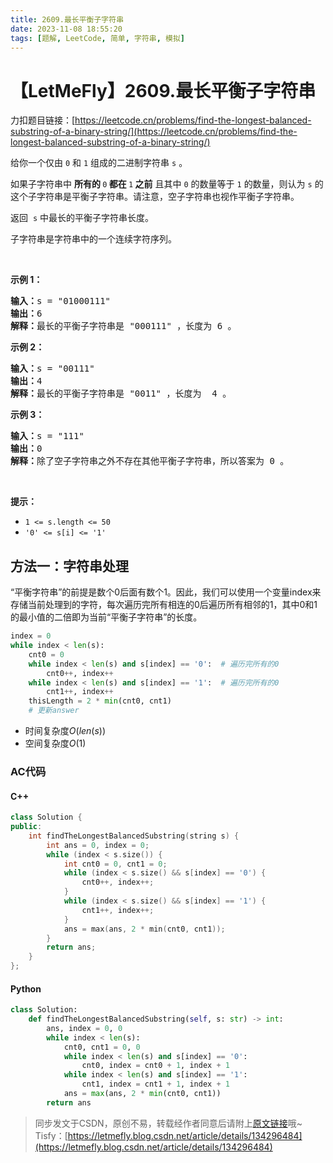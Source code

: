 ```yaml
---
title: 2609.最长平衡子字符串
date: 2023-11-08 18:55:20
tags: [题解, LeetCode, 简单, 字符串, 模拟]
---
```


# 【LetMeFly】2609.最长平衡子字符串

力扣题目链接：[https://leetcode.cn/problems/find-the-longest-balanced-substring-of-a-binary-string/](https://leetcode.cn/problems/find-the-longest-balanced-substring-of-a-binary-string/)

<p>给你一个仅由 <code>0</code> 和 <code>1</code> 组成的二进制字符串 <code>s</code> 。<span style="">&nbsp;</span><span style="">&nbsp;</span></p>

<p>如果子字符串中 <strong>所有的<span style=""> </span></strong><code><span style="">0</span></code><strong><span style=""> </span>都在 </strong><code>1</code><strong> 之前</strong> 且其中 <code>0</code> 的数量等于 <code>1</code> 的数量，则认为 <code>s</code> 的这个子字符串是平衡子字符串。请注意，空子字符串也视作平衡子字符串。<span style="">&nbsp;</span></p>

<p>返回&nbsp;<span style=""> </span><code>s</code> 中最长的平衡子字符串长度。</p>

<p>子字符串是字符串中的一个连续字符序列。</p>

<p>&nbsp;</p>

<p><strong>示例 1：</strong></p>

<pre>
<strong>输入：</strong>s = "01000111"
<strong>输出：</strong>6
<strong>解释：</strong>最长的平衡子字符串是 "000111" ，长度为 6 。
</pre>

<p><strong>示例 2：</strong></p>

<pre>
<strong>输入：</strong>s = "00111"
<strong>输出：</strong>4
<strong>解释：</strong>最长的平衡子字符串是 "0011" ，长度为 <span style="">&nbsp;</span>4 。
</pre>

<p><strong>示例 3：</strong></p>

<pre>
<strong>输入：</strong>s = "111"
<strong>输出：</strong>0
<strong>解释：</strong>除了空子字符串之外不存在其他平衡子字符串，所以答案为 0 。
</pre>

<p>&nbsp;</p>

<p><strong>提示：</strong></p>

<ul>
	<li><code>1 &lt;= s.length &lt;= 50</code></li>
	<li><code>'0' &lt;= s[i] &lt;= '1'</code></li>
</ul>


    
## 方法一：字符串处理

“平衡字符串”的前提是数个0后面有数个1。因此，我们可以使用一个变量index来存储当前处理到的字符，每次遍历完所有相连的0后遍历所有相邻的1，其中0和1的最小值的二倍即为当前“平衡子字符串”的长度。

```python
index = 0
while index < len(s):
    cnt0 = 0
    while index < len(s) and s[index] == '0':  # 遍历完所有的0
        cnt0++, index++
    while index < len(s) and s[index] == '1':  # 遍历完所有的0
        cnt1++, index++
	thisLength = 2 * min(cnt0, cnt1)
	# 更新answer
```

+ 时间复杂度$O(len(s))$
+ 空间复杂度$O(1)$

### AC代码

#### C++

```cpp
class Solution {
public:
    int findTheLongestBalancedSubstring(string s) {
        int ans = 0, index = 0;
        while (index < s.size()) {
            int cnt0 = 0, cnt1 = 0;
            while (index < s.size() && s[index] == '0') {
                cnt0++, index++;
            }
            while (index < s.size() && s[index] == '1') {
                cnt1++, index++;
            }
            ans = max(ans, 2 * min(cnt0, cnt1));
        }
        return ans;
    }
};
```

#### Python

```python
class Solution:
    def findTheLongestBalancedSubstring(self, s: str) -> int:
        ans, index = 0, 0
        while index < len(s):
            cnt0, cnt1 = 0, 0
            while index < len(s) and s[index] == '0':
                cnt0, index = cnt0 + 1, index + 1
            while index < len(s) and s[index] == '1':
                cnt1, index = cnt1 + 1, index + 1
            ans = max(ans, 2 * min(cnt0, cnt1))
        return ans
```

> 同步发文于CSDN，原创不易，转载经作者同意后请附上[原文链接](https://blog.tisfy.eu.org/2023/11/08/LeetCode%202609.%E6%9C%80%E9%95%BF%E5%B9%B3%E8%A1%A1%E5%AD%90%E5%AD%97%E7%AC%A6%E4%B8%B2/)哦~
> Tisfy：[https://letmefly.blog.csdn.net/article/details/134296484](https://letmefly.blog.csdn.net/article/details/134296484)
